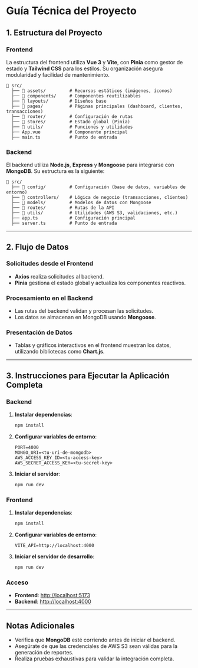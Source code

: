 # Guía Técnica del Proyecto

## 1. Estructura del Proyecto

### Frontend

La estructura del frontend utiliza **Vue 3** y **Vite**, con **Pinia** como gestor de estado y **Tailwind CSS** para los estilos. Su organización asegura modularidad y facilidad de mantenimiento.

```
📂 src/
  ├── 📂 assets/         # Recursos estáticos (imágenes, íconos)
  ├── 📂 components/     # Componentes reutilizables
  ├── 📂 layouts/        # Diseños base
  ├── 📂 pages/          # Páginas principales (dashboard, clientes, transacciones)
  ├── 📂 router/         # Configuración de rutas
  ├── 📂 stores/         # Estado global (Pinia)
  ├── 📂 utils/          # Funciones y utilidades
  ├── App.vue           # Componente principal
  ├── main.ts           # Punto de entrada
```

### Backend

El backend utiliza **Node.js**, **Express** y **Mongoose** para integrarse con **MongoDB**. Su estructura es la siguiente:

```
📂 src/
  ├── 📂 config/         # Configuración (base de datos, variables de entorno)
  ├── 📂 controllers/    # Lógica de negocio (transacciones, clientes)
  ├── 📂 models/         # Modelos de datos con Mongoose
  ├── 📂 routes/         # Rutas de la API
  ├── 📂 utils/          # Utilidades (AWS S3, validaciones, etc.)
  ├── app.ts            # Configuración principal
  ├── server.ts         # Punto de entrada
```

---

## 2. Flujo de Datos

### Solicitudes desde el Frontend

- **Axios** realiza solicitudes al backend.
- **Pinia** gestiona el estado global y actualiza los componentes reactivos.

### Procesamiento en el Backend

- Las rutas del backend validan y procesan las solicitudes.
- Los datos se almacenan en MongoDB usando **Mongoose**.

### Presentación de Datos

- Tablas y gráficos interactivos en el frontend muestran los datos, utilizando bibliotecas como **Chart.js**.

---

## 3. Instrucciones para Ejecutar la Aplicación Completa

### Backend

1. **Instalar dependencias**:
   ```bash
   npm install
   ```
2. **Configurar variables de entorno**:
   ```env
   PORT=4000
   MONGO_URI=<tu-uri-de-mongodb>
   AWS_ACCESS_KEY_ID=<tu-access-key>
   AWS_SECRET_ACCESS_KEY=<tu-secret-key>
   ```
3. **Iniciar el servidor**:
   ```bash
   npm run dev
   ```

### Frontend

1. **Instalar dependencias**:
   ```bash
   npm install
   ```
2. **Configurar variables de entorno**:
   ```env
   VITE_API=http://localhost:4000
   ```
3. **Iniciar el servidor de desarrollo**:
   ```bash
   npm run dev
   ```

### Acceso

- **Frontend**: [http://localhost:5173](http://localhost:5173)
- **Backend**: [http://localhost:4000](http://localhost:4000)

---

## Notas Adicionales

- Verifica que **MongoDB** esté corriendo antes de iniciar el backend.
- Asegúrate de que las credenciales de AWS S3 sean válidas para la generación de reportes.
- Realiza pruebas exhaustivas para validar la integración completa.

